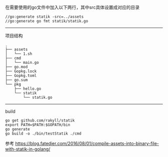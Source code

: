 在需要使用的go文件中加入以下两行，其中src具体设置成对应的目录
```
//go:generate statik -src=../assets
//go:generate go fmt statik/statik.go

```
-----------------
项目结构
```
.
├── assets
│   └── 1.sh
├── cmd
│   └── main.go
├── go.mod
├── Gopkg.lock
├── Gopkg.toml
├── go.sum
└── pkg
    ├── hello.go
    └── statik
        └── statik.go
```

-------------------
build

```
go get github.com/rakyll/statik
export PATH=$PATH:$GOPATH/bin
go generate
go build -o ./bin/testStatik ./cmd

```
参考
https://blog.fatedier.com/2016/08/01/compile-assets-into-binary-file-with-statik-in-golang/
